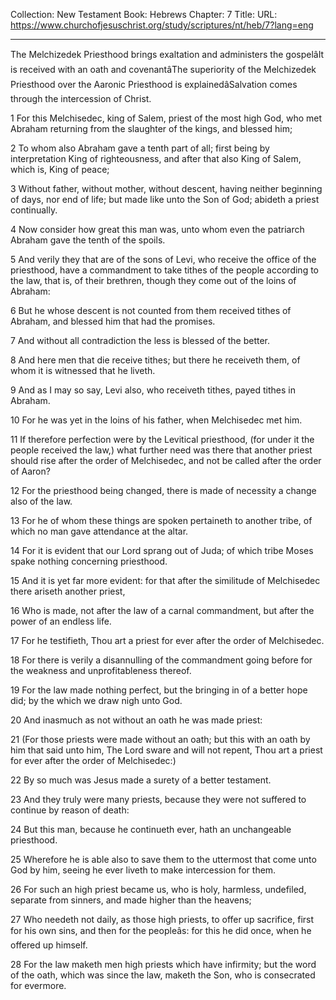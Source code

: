 Collection: New Testament
Book: Hebrews
Chapter: 7
Title: 
URL: https://www.churchofjesuschrist.org/study/scriptures/nt/heb/7?lang=eng

---

The Melchizedek Priesthood brings exaltation and administers the gospelâIt is received with an oath and covenantâThe superiority of the Melchizedek Priesthood over the Aaronic Priesthood is explainedâSalvation comes through the intercession of Christ.

1 For this Melchisedec, king of Salem, priest of the most high God, who met Abraham returning from the slaughter of the kings, and blessed him;

2 To whom also Abraham gave a tenth part of all; first being by interpretation King of righteousness, and after that also King of Salem, which is, King of peace;

3 Without father, without mother, without descent, having neither beginning of days, nor end of life; but made like unto the Son of God; abideth a priest continually.

4 Now consider how great this man was, unto whom even the patriarch Abraham gave the tenth of the spoils.

5 And verily they that are of the sons of Levi, who receive the office of the priesthood, have a commandment to take tithes of the people according to the law, that is, of their brethren, though they come out of the loins of Abraham:

6 But he whose descent is not counted from them received tithes of Abraham, and blessed him that had the promises.

7 And without all contradiction the less is blessed of the better.

8 And here men that die receive tithes; but there he receiveth them, of whom it is witnessed that he liveth.

9 And as I may so say, Levi also, who receiveth tithes, payed tithes in Abraham.

10 For he was yet in the loins of his father, when Melchisedec met him.

11 If therefore perfection were by the Levitical priesthood, (for under it the people received the law,) what further need was there that another priest should rise after the order of Melchisedec, and not be called after the order of Aaron?

12 For the priesthood being changed, there is made of necessity a change also of the law.

13 For he of whom these things are spoken pertaineth to another tribe, of which no man gave attendance at the altar.

14 For it is evident that our Lord sprang out of Juda; of which tribe Moses spake nothing concerning priesthood.

15 And it is yet far more evident: for that after the similitude of Melchisedec there ariseth another priest,

16 Who is made, not after the law of a carnal commandment, but after the power of an endless life.

17 For he testifieth, Thou art a priest for ever after the order of Melchisedec.

18 For there is verily a disannulling of the commandment going before for the weakness and unprofitableness thereof.

19 For the law made nothing perfect, but the bringing in of a better hope did; by the which we draw nigh unto God.

20 And inasmuch as not without an oath he was made priest:

21 (For those priests were made without an oath; but this with an oath by him that said unto him, The Lord sware and will not repent, Thou art a priest for ever after the order of Melchisedec:)

22 By so much was Jesus made a surety of a better testament.

23 And they truly were many priests, because they were not suffered to continue by reason of death:

24 But this man, because he continueth ever, hath an unchangeable priesthood.

25 Wherefore he is able also to save them to the uttermost that come unto God by him, seeing he ever liveth to make intercession for them.

26 For such an high priest became us, who is holy, harmless, undefiled, separate from sinners, and made higher than the heavens;

27 Who needeth not daily, as those high priests, to offer up sacrifice, first for his own sins, and then for the peopleâs: for this he did once, when he offered up himself.

28 For the law maketh men high priests which have infirmity; but the word of the oath, which was since the law, maketh the Son, who is consecrated for evermore.
